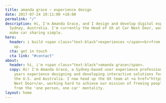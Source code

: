 ```yaml
---
title: amanda grace – experience design
date: 2017-07-24 19:11:00 +10:00
permalink: "/"
description: Hi, I'm Amanda Grace, and I design and develop digital experiences in
  Sydney, Australia. I'm currently the Head of UX at Car Next Door, working hard to
  make car sharing simple.
hero:
  header: i build <span class="text-black">experiences </span><br>from the ground
    up.
  cta: get in touch
  cta link: "#contact"
about:
  header: hi, i'm <span class="text-black">amanda grace</span>.
  copy: Hi! I'm Amanda Grace, a Sydney-based user experience professional with several
    years experience designing and developing interactive solutions for startups across
    the U.S. and Australia. I now head up the UX team at <a href="https://carnextdoor.com.au">Car
    Next Door</a>, working hard to achieve our mission of freeing people and the planet
    from the 'one person, one car' mentality.
layout: home
---
```


